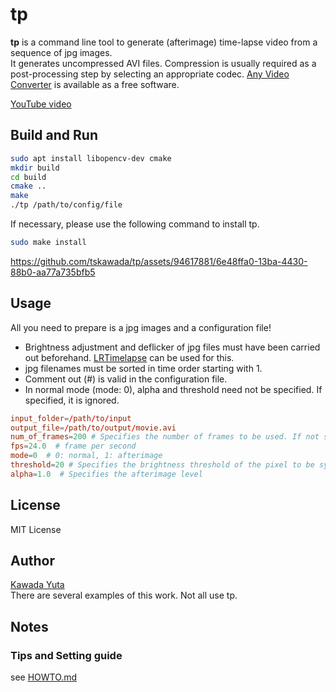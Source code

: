 # tp

**tp** is a command line tool to generate (afterimage) time-lapse video from a sequence of jpg images.  
It generates uncompressed AVI files. Compression is usually required as a post-processing step by selecting an appropriate codec. 
[Any Video Converter](https://www.any-video-converter.jp/) is available as a free software.

[YouTube video](https://youtu.be/ZtHwgKmgkO4)

## Build and Run
```bash
sudo apt install libopencv-dev cmake
mkdir build
cd build
cmake ..
make
./tp /path/to/config/file
```
If necessary, please use the following command to install tp.
```bash
sudo make install
```

https://github.com/tskawada/tp/assets/94617881/6e48ffa0-13ba-4430-88b0-aa77a735bfb5

## Usage
All you need to prepare is a jpg images and a configuration file!

- Brightness adjustment and deflicker of jpg files must have been carried out beforehand. [LRTimelapse](https://lrtimelapse.com/) can be used for this.
- jpg filenames must be sorted in time order starting with 1.
- Comment out (#) is valid in the configuration file.
- In normal mode (mode: 0), alpha and threshold need not be specified. If specified, it is ignored.
```conf
input_folder=/path/to/input
output_file=/path/to/output/movie.avi
num_of_frames=200 # Specifies the number of frames to be used. If not specified, all images in input_folder will be used
fps=24.0  # frame per second
mode=0  # 0: normal, 1: afterimage
threshold=20 # Specifies the brightness threshold of the pixel to be synthesized in comparison brightness synthesis
alpha=1.0  # Specifies the afterimage level
```

## License
MIT License

## Author
[Kawada Yuta](https://kawadayuta.jp)  
There are several examples of this work. Not all use tp.

## Notes
### Tips and Setting guide
see [HOWTO.md](./docs/HOWTO.md)




